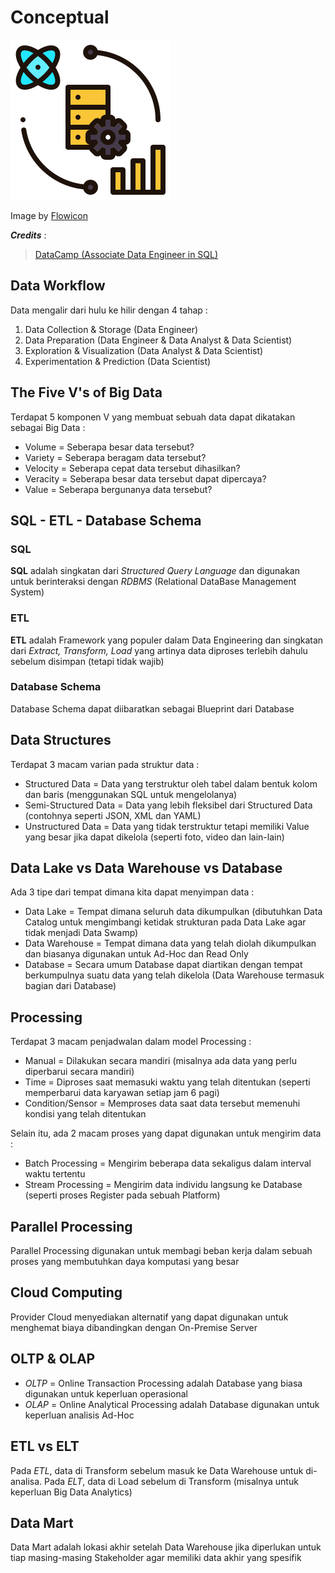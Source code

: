 # Conceptual

![Data Science](../images/data_science.png)

Image by [Flowicon](https://www.freepik.com/icon/data-science_6097658)

***Credits*** :
> [DataCamp (Associate Data Engineer in SQL)](https://www.datacamp.com/tracks/associate-data-engineer-in-sql)

## Data Workflow

Data mengalir dari hulu ke hilir dengan 4 tahap :

1. Data Collection & Storage (Data Engineer)
2. Data Preparation (Data Engineer & Data Analyst & Data Scientist)
3. Exploration & Visualization (Data Analyst & Data Scientist)
4. Experimentation & Prediction (Data Scientist)

## The Five V's of Big Data

Terdapat 5 komponen V yang membuat sebuah data dapat dikatakan sebagai Big Data :

- Volume = Seberapa besar data tersebut?
- Variety = Seberapa beragam data tersebut?
- Velocity = Seberapa cepat data tersebut dihasilkan?
- Veracity = Seberapa besar data tersebut dapat dipercaya?
- Value = Seberapa bergunanya data tersebut?

## SQL - ETL - Database Schema

### SQL

**SQL** adalah singkatan dari *Structured Query Language* dan digunakan untuk berinteraksi dengan *RDBMS* (Relational DataBase Management System)

### ETL

**ETL** adalah Framework yang populer dalam Data Engineering dan singkatan dari *Extract, Transform, Load* yang artinya data diproses terlebih dahulu sebelum disimpan (tetapi tidak wajib)

### Database Schema

Database Schema dapat diibaratkan sebagai Blueprint dari Database

## Data Structures

Terdapat 3 macam varian pada struktur data :

- Structured Data = Data yang terstruktur oleh tabel dalam bentuk kolom dan baris (menggunakan SQL untuk mengelolanya)
- Semi-Structured Data = Data yang lebih fleksibel dari Structured Data (contohnya seperti JSON, XML dan YAML)
- Unstructured Data = Data yang tidak terstruktur tetapi memiliki Value yang besar jika dapat dikelola (seperti foto, video dan lain-lain)

## Data Lake vs Data Warehouse vs Database

Ada 3 tipe dari tempat dimana kita dapat menyimpan data :

- Data Lake = Tempat dimana seluruh data dikumpulkan (dibutuhkan Data Catalog untuk mengimbangi ketidak strukturan pada Data Lake agar tidak menjadi Data Swamp)
- Data Warehouse = Tempat dimana data yang telah diolah dikumpulkan dan biasanya digunakan untuk Ad-Hoc dan Read Only
- Database = Secara umum Database dapat diartikan dengan tempat berkumpulnya suatu data yang telah dikelola (Data Warehouse termasuk bagian dari Database)

## Processing

Terdapat 3 macam penjadwalan dalam model Processing :

- Manual = Dilakukan secara mandiri (misalnya ada data yang perlu diperbarui secara mandiri)
- Time = Diproses saat memasuki waktu yang telah ditentukan (seperti memperbarui data karyawan setiap jam 6 pagi)
- Condition/Sensor = Memproses data saat data tersebut memenuhi kondisi yang telah ditentukan

Selain itu, ada 2 macam proses yang dapat digunakan untuk mengirim data :

- Batch Processing = Mengirim beberapa data sekaligus dalam interval waktu tertentu
- Stream Processing = Mengirim data individu langsung ke Database (seperti proses Register pada sebuah Platform)

## Parallel Processing

Parallel Processing digunakan untuk membagi beban kerja dalam sebuah proses yang membutuhkan daya komputasi yang besar

## Cloud Computing

Provider Cloud menyediakan alternatif yang dapat digunakan untuk menghemat biaya dibandingkan dengan On-Premise Server

## OLTP & OLAP

- *OLTP* = Online Transaction Processing adalah Database yang biasa digunakan untuk keperluan operasional
- *OLAP* = Online Analytical Processing adalah Database digunakan untuk keperluan analisis Ad-Hoc

## ETL vs ELT

Pada *ETL*, data di Transform sebelum masuk ke Data Warehouse untuk di-analisa. Pada *ELT*, data di Load sebelum di Transform (misalnya untuk keperluan Big Data Analytics)

## Data Mart

Data Mart adalah lokasi akhir setelah Data Warehouse jika diperlukan untuk tiap masing-masing Stakeholder agar memiliki data akhir yang spesifik
